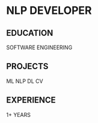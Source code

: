 # NLP DEVELOPER

## EDUCATION
SOFTWARE ENGINEERING

## PROJECTS
ML
NLP
DL
CV

## EXPERIENCE
1+ YEARS
